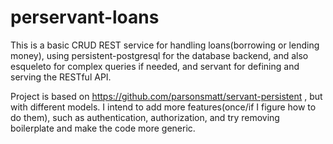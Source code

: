 # perservant-loans

This is a basic CRUD REST service for handling loans(borrowing or lending money), using persistent-postgresql for the database backend, and also esqueleto for complex queries if needed, and servant for defining and serving the RESTful API.

Project is based on https://github.com/parsonsmatt/servant-persistent , but with different models. I intend to add more features(once/if I figure how to do them), such as authentication, authorization, and try removing boilerplate and make the code more generic.
